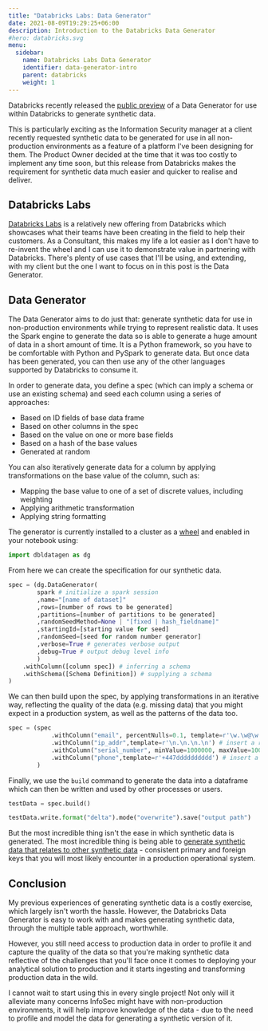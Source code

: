```yaml
---
title: "Databricks Labs: Data Generator"
date: 2021-08-09T19:29:25+06:00
description: Introduction to the Databricks Data Generator
#hero: databricks.svg
menu:
  sidebar:
    name: Databricks Labs Data Generator
    identifier: data-generator-intro
    parent: databricks
    weight: 1
---
```


Databricks recently released the [public preview](https://github.com/databrickslabs/dbldatagen/releases/tag/v0.2.0-rc0-master) of a Data Generator for use within Databricks to generate synthetic data. 

This is particularly exciting as the Information Security manager at a client recently requested synthetic data to be generated for use in all non-production environments as a feature of a platform I've been designing for them. The Product Owner decided at the time that it was too costly to implement any time soon, but this release from Databricks makes the requirement for synthetic data much easier and quicker to realise and deliver. 

## Databricks Labs

[Databricks Labs](https://databricks.com/learn/labs) is a relatively new offering from Databricks which showcases what their teams have been creating in the field to help their customers. As a Consultant, this makes my life a lot easier as I don't have to re-invent the wheel and I can use it to demonstrate value in partnering with Databricks. There's plenty of use cases that I'll be using, and extending, with my client but the one I want to focus on in this post is the Data Generator. 

## Data Generator  

The Data Generator aims to do just that: generate synthetic data for use in non-production environments while trying to represent realistic data. It uses the Spark engine to generate the data so is able to generate a huge amount of data in a short amount of time. It is a Python framework, so you have to be comfortable with Python and PySpark to generate data. But once data has been generated, you can then use any of the other languages supported by Databricks to consume it.

In order to generate data, you define a spec (which can imply a schema or use an existing schema) and seed each column using a series of approaches:

- Based on ID fields of base data frame
- Based on other columns in the spec
- Based on the value on one or more base fields
- Based on a hash of the base values
- Generated at random

You can also iteratively generate data for a column by applying transformations on the base value of the column, such as:

- Mapping the base value to one of a set of discrete values, including weighting
- Applying arithmetic transformation
- Applying string formatting

The generator is currently installed to a cluster as a [wheel](https://github.com/databrickslabs/dbldatagen/releases) and enabled in your notebook using:

``` python
import dbldatagen as dg
```
From here we can create the specification for our synthetic data.

``` python
spec = (dg.DataGenerator(
        spark # initialize a spark session
        ,name="[name of dataset]"
        ,rows=[number of rows to be generated]
        ,partitions=[number of partitions to be generated]
        ,randomSeedMethod=None | "[fixed | hash_fieldname]"
        ,startingId=[starting value for seed]
        ,randomSeed=[seed for random number generator]
        ,verbose=True # generates verbose output
        ,debug=True # output debug level info 
        )
    .withColumn([column spec]) # inferring a schema
    .withSchema([Schema Definition]) # supplying a schema
)

```

We can then build upon the spec, by applying transformations in an iterative way, reflecting the quality of the data (e.g. missing data) that you might expect in a production system, as well as the patterns of the data too. 

``` python
spec = (spec
            .withColumn("email", percentNulls=0.1, template=r'\w.\w@\w.com|\w@\w.co.u\k') # insert a random word from the ipsum lorem word set 
            .withColumn("ip_addr",template=r'\n.\n.\n.\n') # insert a random number between 0 and 255
            .withColumn("serial_number", minValue=1000000, maxValue=10000000, prefix="dr", random=True) # insert a random number using a range of values
            .withColumn("phone",template=r'+447dddddddddd') # insert a random digit between 0 and 9
        )

```
Finally, we use the `build` command to generate the data into a dataframe which can then be written and used by other processes or users.

``` python
testData = spec.build()

testData.write.format("delta").mode("overwrite").save("output path")
```

But the most incredible thing isn't the ease in which synthetic data is generated. The most incredible thing is being able to [generate synthetic data that relates to other synthetic data](https://databrickslabs.github.io/dbldatagen/public_docs/multi_table_data.html) - consistent primary and foreign keys that you will most likely encounter in a production operational system. 

## Conclusion

My previous experiences of generating synthetic data is a costly exercise, which largely isn't worth the hassle. However, the Databricks Data Generator is easy to work with and makes generating synthetic data, through the multiple table approach, worthwhile. 

However, you still need access to production data in order to profile it and capture the quality of the data so that you're making synthetic data reflective of the challenges that you'll face once it comes to deploying your analytical solution to production and it starts ingesting and transforming production data in the wild. 

I cannot wait to start using this in every single project! Not only will it alleviate many concerns InfoSec might have with non-production environments, it will help improve knowledge of the data - due to the need to profile and model the data for generating a synthetic version of it. 